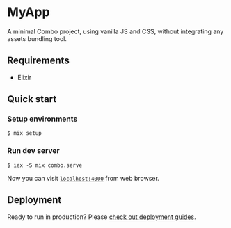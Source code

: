 # MyApp

A minimal Combo project, using vanilla JS and CSS, without integrating any assets bundling tool.

## Requirements

- Elixir

## Quick start

### Setup environments

```
$ mix setup
```

### Run dev server

```
$ iex -S mix combo.serve
```

Now you can visit [`localhost:4000`](http://localhost:4000) from web browser.

## Deployment

Ready to run in production? Please [check out deployment guides](https://hexdocs.pm/combo/deployment.html).

